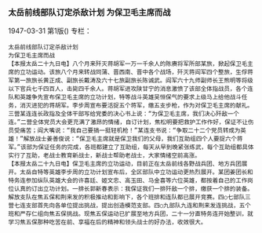 ### 太岳前线部队订定杀敌计划  为保卫毛主席而战

1947-03-31
第1版()
专栏：

    太岳前线部队订定杀敌计划
    为保卫毛主席而战
    【本报太岳二十九日电】八个月来歼灭蒋胡军一万一千余人的陈赓将军所部某旅，掀起保卫毛主席的立功运动。该旅八个月来转战同蒲、晋西南、晋中各个战场，歼灭蒋阎军四个整旅，生俘蒋军第一旅旅长黄正成、副旅长戴涛及六十七旅副旅长陈诚武。阎军六十九师副师长王熊明等将级以下官兵七千四百人，击毙四千余人。蒋胡军进攻陕甘宁的消息激愤了该部全体指战员，各个连队和英雄争先宣布保卫毛主席的立功计划，特等战斗英雄吴恒保气的要求上级马上给他战斗任务，消灭进犯的蒋胡军。李步周宣布要活捉五个蒋军，缴五支步枪，作为对保卫毛主席的献礼。三营某连连长政指及全体干部写给党委的决心书上说：“为保卫毛主席，我们决心歼敌一个连。”二营全体党员大会更充满了激昂的情绪，自订计划，焦松明要把救护工作作好，保证不让伤员受痛苦；阎大嘴说：“我自己要搞一挺轻机枪！”某连支书说：“争取二十二个党员转成为英雄！”解放战士姜善俊说：“保卫毛主席就是保卫我们的父母，我们互助组四个人要捉六个蒋军。”该部为保证任务的完成，各班都建立了互助组，每天从早到晚紧张练武，每个互助组都具体实行了互助，老战士教育新战士，新战士帮助老战士，大家情绪空前高涨。
    【本报太岳二十九日电】保卫毛主席的立功运动，目前正在太岳前线各野战兵团、地方兵团展开。太岳自特等英雄李步周的立功计划宣布后，全区部队中立功运动更热烈展开。某团姜团长和特务连参加纵队英雄大会的许喜廷、姬文忠、高玉田、马金喜等六位英雄，都按着自己的工作岗位认真的订出立功计划。一排长郭新春表示：我保证我们一排歼敌一个排，缴获一个排的装备。解放支队在焦五保和荆来发的积极推动和影响下，各个班排和连队都已展开竞赛。四○七部队三营七连支部首先向各单位提出挑战，提出创造模范支部。四○九部队九连和荆来发连挑战，五个班和严存仁组向焦五保挑战。现焦五保运动已扩展至地方兵团，二十一分直特务连开始整训，就学习焦五保那种吃苦在前、享福在后的精神和领头战士的好办法，收效很大。
